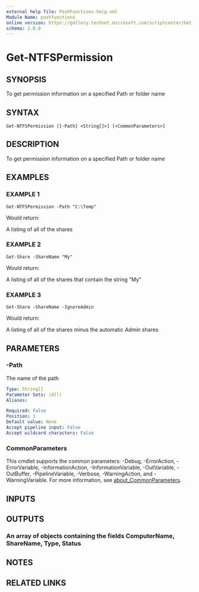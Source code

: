```yaml
---
external help file: PoshFunctions-help.xml
Module Name: poshfunctions
online version: https://gallery.technet.microsoft.com/scriptcenter/Get-MachineType-VM-or-ff43f3a9
schema: 2.0.0
---
```


# Get-NTFSPermission

## SYNOPSIS
To get permission information on a specified Path or folder name

## SYNTAX

```
Get-NTFSPermission [[-Path] <String[]>] [<CommonParameters>]
```

## DESCRIPTION
To get permission information on a specified Path or folder name

## EXAMPLES

### EXAMPLE 1
```
Get-NTFSPermission -Path "C:\Temp"
```

Would return:

A listing of all of the shares

### EXAMPLE 2
```
Get-Share -ShareName "My"
```

Would return:

A listing of all of the shares that contain the string "My"

### EXAMPLE 3
```
Get-Share -ShareName -IgnoreAdmin
```

Would return:

A listing of all of the shares minus the automatic Admin shares

## PARAMETERS

### -Path
The name of the path

```yaml
Type: String[]
Parameter Sets: (All)
Aliases:

Required: False
Position: 1
Default value: None
Accept pipeline input: False
Accept wildcard characters: False
```

### CommonParameters
This cmdlet supports the common parameters: -Debug, -ErrorAction, -ErrorVariable, -InformationAction, -InformationVariable, -OutVariable, -OutBuffer, -PipelineVariable, -Verbose, -WarningAction, and -WarningVariable. For more information, see [about_CommonParameters](http://go.microsoft.com/fwlink/?LinkID=113216).

## INPUTS

## OUTPUTS

### An array of objects containing the fields ComputerName, ShareName, Type, Status
## NOTES

## RELATED LINKS
